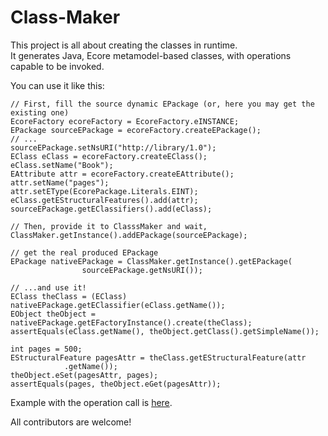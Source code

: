 Class-Maker
===========

This project is all about creating the classes in runtime.  
It generates Java, Ecore metamodel-based classes, with operations capable to be invoked.


You can use it like this:  

    // First, fill the source dynamic EPackage (or, here you may get the existing one)
    EcoreFactory ecoreFactory = EcoreFactory.eINSTANCE;
    EPackage sourceEPackage = ecoreFactory.createEPackage();
    // ... 
    sourceEPackage.setNsURI("http://library/1.0");
    EClass eClass = ecoreFactory.createEClass();
    eClass.setName("Book");
    EAttribute attr = ecoreFactory.createEAttribute();
    attr.setName("pages");
    attr.setEType(EcorePackage.Literals.EINT);
    eClass.getEStructuralFeatures().add(attr);
    sourceEPackage.getEClassifiers().add(eClass);
    
    // Then, provide it to ClasssMaker and wait,
    ClassMaker.getInstance().addEPackage(sourceEPackage);

    // get the real produced EPackage
    EPackage nativeEPackage = ClassMaker.getInstance().getEPackage(
    	            sourceEPackage.getNsURI());

    // ...and use it!
    EClass theClass = (EClass) nativeEPackage.getEClassifier(eClass.getName());
    EObject theObject = nativeEPackage.getEFactoryInstance().create(theClass);
    assertEquals(eClass.getName(), theObject.getClass().getSimpleName());

    int pages = 500;
    EStructuralFeature pagesAttr = theClass.getEStructuralFeature(attr
                .getName());
    theObject.eSet(pagesAttr, pages);
    assertEquals(pages, theObject.eGet(pagesAttr));  
  
Example with the operation call is [here](/kirillzotkin/Class-Maker/blob/master/org.k.classmaker.test/src/org/k/classmaker/test/Tests.java).


All contributors are welcome!
